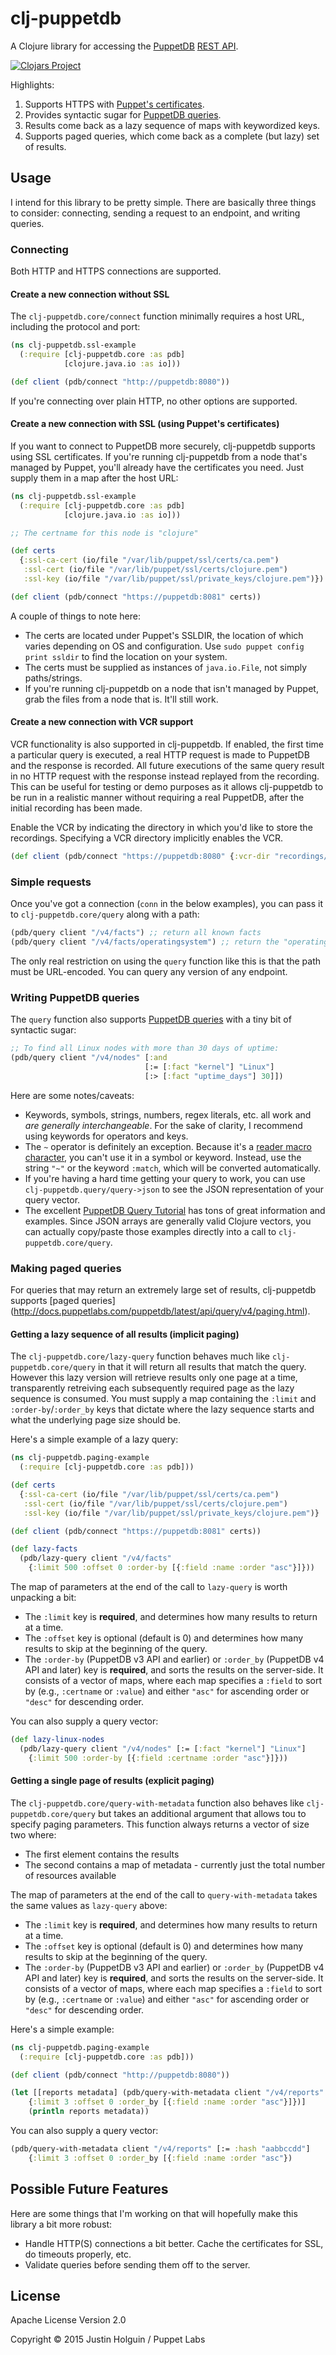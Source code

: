 # clj-puppetdb

A Clojure library for accessing the [PuppetDB](http://docs.puppetlabs.com/puppetdb/latest) [REST API](http://docs.puppetlabs.com/puppetdb/latest/api/index.html).

[![Clojars Project](http://clojars.org/puppetlabs/clj-puppetdb/latest-version.svg)](http://clojars.org/puppetlabs/clj-puppetdb)

Highlights:

1. Supports HTTPS with [Puppet's certificates](#create-a-new-connection-with-ssl-using-puppets-certificates).
2. Provides syntactic sugar for [PuppetDB queries](#writing-puppetdb-queries).
3. Results come back as a lazy sequence of maps with keywordized keys.
4. Supports paged queries, which come back as a complete (but lazy) set of results.

## Usage

I intend for this library to be pretty simple. There are basically three things to consider: connecting, sending a request to an endpoint, and writing queries.

### Connecting

Both HTTP and HTTPS connections are supported.

#### Create a new connection without SSL

The `clj-puppetdb.core/connect` function minimally requires a host URL, including the protocol and port:

```clojure
(ns clj-puppetdb.ssl-example
  (:require [clj-puppetdb.core :as pdb]
            [clojure.java.io :as io]))

(def client (pdb/connect "http://puppetdb:8080"))
```

If you're connecting over plain HTTP, no other options are supported.

#### Create a new connection with SSL (using Puppet's certificates)

If you want to connect to PuppetDB more securely, clj-puppetdb supports using SSL certificates. If you're running clj-puppetdb from a node that's managed by Puppet, you'll already have the certificates you need. Just supply them in a map after the host URL:

```clojure
(ns clj-puppetdb.ssl-example
  (:require [clj-puppetdb.core :as pdb]
            [clojure.java.io :as io]))

;; The certname for this node is "clojure"

(def certs
  {:ssl-ca-cert (io/file "/var/lib/puppet/ssl/certs/ca.pem")
   :ssl-cert (io/file "/var/lib/puppet/ssl/certs/clojure.pem")
   :ssl-key (io/file "/var/lib/puppet/ssl/private_keys/clojure.pem")})

(def client (pdb/connect "https://puppetdb:8081" certs))
```

A couple of things to note here:

* The certs are located under Puppet's SSLDIR, the location of which varies depending on OS and configuration. Use `sudo puppet config print ssldir` to find the location on your system.
* The certs must be supplied as instances of `java.io.File`, not simply paths/strings.
* If you're running clj-puppetdb on a node that isn't managed by Puppet, grab the files from a node that is. It'll still work.


#### Create a new connection with VCR support

VCR functionality is also supported in clj-puppetdb. If enabled, the first time a particular query is executed, a real
HTTP request is made to PuppetDB and the response is recorded. All future executions of the same query
result in no HTTP request with the response instead replayed from the recording. This can be useful for
testing or demo purposes as it allows clj-puppetdb to be run in a realistic manner without requiring a real PuppetDB,
after the initial recording has been made.

Enable the VCR by indicating the directory in which you'd like to store the recordings. Specifying a VCR directory
implicitly enables the VCR.

```clojure
(def client (pdb/connect "https://puppetdb:8080" {:vcr-dir "recordings/tests"}}))
```

### Simple requests

Once you've got a connection (`conn` in the below examples), you can pass it to `clj-puppetdb.core/query` along with a path:

```clojure
(pdb/query client "/v4/facts") ;; return all known facts
(pdb/query client "/v4/facts/operatingsystem") ;; return the "operatingsystem" fact for all nodes
```

The only real restriction on using the `query` function like this is that the path must be URL-encoded. You can query any version of any endpoint.

### Writing PuppetDB queries

The `query` function also supports [PuppetDB queries](http://docs.puppetlabs.com/puppetdb/latest/api/query/v4/query.html) with a tiny bit of syntactic sugar:

```clojure
;; To find all Linux nodes with more than 30 days of uptime:
(pdb/query client "/v4/nodes" [:and
                              [:= [:fact "kernel"] "Linux"]
                              [:> [:fact "uptime_days"] 30]])
```

Here are some notes/caveats:

* Keywords, symbols, strings, numbers, regex literals, etc. all work and _are generally interchangeable_. For the sake of clarity, I recommend using keywords for operators and keys.
* The `~` operator is definitely an exception. Because it's a [reader macro character](http://clojure.org/reader#The%20Reader--Macro%20characters), you can't use it in a symbol or keyword. Instead, use the string `"~"` or the keyword `:match`, which will be converted automatically.
* If you're having a hard time getting your query to work, you can use `clj-puppetdb.query/query->json` to see the JSON representation of your query vector.
* The excellent [PuppetDB Query Tutorial](http://docs.puppetlabs.com/puppetdb/latest/api/query/tutorial.html) has tons of great information and examples. Since JSON arrays are generally valid Clojure vectors, you can actually copy/paste those examples directly into a call to `clj-puppetdb.core/query`.

### Making paged queries

For queries that may return an extremely large set of results, clj-puppetdb supports [paged queries]
(http://docs.puppetlabs.com/puppetdb/latest/api/query/v4/paging.html).

#### Getting a lazy sequence of all results (implicit paging)

The `clj-puppetdb.core/lazy-query` function behaves much like `clj-puppetdb.core/query` in that it will return all
results that match the query. However this lazy version will retrieve results only one page at a time, transparently
retreiving each subsequently required page as the lazy sequence is consumed. You must supply a map containing the
`:limit` and `:order-by`/`:order_by` keys that dictate where the lazy sequence starts and what the underlying page size should be.

Here's a simple example of a lazy query:

```clojure
(ns clj-puppetdb.paging-example
  (:require [clj-puppetdb.core :as pdb]))

(def certs
  {:ssl-ca-cert (io/file "/var/lib/puppet/ssl/certs/ca.pem")
   :ssl-cert (io/file "/var/lib/puppet/ssl/certs/clojure.pem")
   :ssl-key (io/file "/var/lib/puppet/ssl/private_keys/clojure.pem")}

(def client (pdb/connect "https://puppetdb:8081" certs))

(def lazy-facts
  (pdb/lazy-query client "/v4/facts"
    {:limit 500 :offset 0 :order-by [{:field :name :order "asc"}]}))
```

The map of parameters at the end of the call to `lazy-query` is worth unpacking a bit:
- The `:limit` key is **required**, and determines how many results to return at a time.
- The `:offset` key is optional (default is 0) and determines how many results to skip at the beginning of the query.
- The `:order-by` (PuppetDB v3 API and earlier) or `:order_by` (PuppetDB v4 API and later) key is **required**, and sorts the results on the server-side. It consists of a vector of maps, where each map specifies a `:field` to sort by (e.g., `:certname` or `:value`) and either `"asc"` for ascending order or `"desc"` for descending order.

You can also supply a query vector:

```clojure
(def lazy-linux-nodes
  (pdb/lazy-query client "/v4/nodes" [:= [:fact "kernel"] "Linux"]
    {:limit 500 :order-by [{:field :certname :order "asc"}]}))
```

#### Getting a single page of results (explicit paging)

The `clj-puppetdb.core/query-with-metadata` function also behaves like `clj-puppetdb.core/query` but takes an additional
argument that allows tou to specify paging parameters. This function always returns a vector of size two where:
 - The first element contains the results
 - The second contains a map of metadata - currently just the total number of resources available


The map of parameters at the end of the call to `query-with-metadata` takes the same values as `lazy-query` above:
 - The `:limit` key is **required**, and determines how many results to return at a time.
 - The `:offset` key is optional (default is 0) and determines how many results to skip at the beginning of the query.
 - The `:order-by` (PuppetDB v3 API and earlier) or `:order_by` (PuppetDB v4 API and later) key is **required**, and sorts the results on the server-side. It consists of a vector of maps, where each map specifies a `:field` to sort by (e.g., `:certname` or `:value`) and either `"asc"` for ascending order or `"desc"` for descending order.

Here's a simple example:

```clojure
(ns clj-puppetdb.paging-example
  (:require [clj-puppetdb.core :as pdb]))

(def client (pdb/connect "http://puppetdb:8080"))

(let [[reports metadata] (pdb/query-with-metadata client "/v4/reports"
    {:limit 3 :offset 0 :order_by [{:field :name :order "asc"}]})]
    (println reports metadata))
```


You can also supply a query vector:

```clojure
(pdb/query-with-metadata client "/v4/reports" [:= :hash "aabbccdd"]
    {:limit 3 :offset 0 :order_by [{:field :name :order "asc"})
```

## Possible Future Features

Here are some things that I'm working on that will hopefully make this library a bit more robust:

* Handle HTTP(S) connections a bit better. Cache the certificates for SSL, do timeouts properly, etc.
* Validate queries before sending them off to the server.

## License

Apache License Version 2.0

Copyright © 2015 Justin Holguin / Puppet Labs
